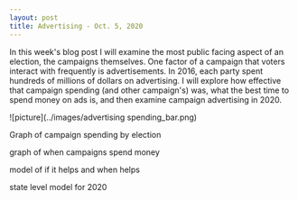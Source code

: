 ```yaml
---
layout: post
title: Advertising - Oct. 5, 2020
---
```


In this week's blog post I will examine the most public facing aspect of an election, the campaigns themselves. One factor of a campaign that voters interact with frequently is advertisements. In 2016, each party spent hundreds of millions of dollars on advertising. I will explore how effective that campaign spending (and other campaign's) was, what the best time to spend money on ads is, and then examine campaign advertising in 2020. 

![picture](../images/advertising spending_bar.png)

Graph of campaign spending by election 

graph of when campaigns spend money

model of if it helps and when helps

state level model for 2020